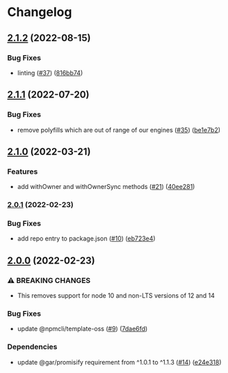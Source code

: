 # Changelog

## [2.1.2](https://github.com/npm/fs/compare/v2.1.1...v2.1.2) (2022-08-15)


### Bug Fixes

* linting ([#37](https://github.com/npm/fs/issues/37)) ([816bb74](https://github.com/npm/fs/commit/816bb74233cb029188e5236deea4dc58fbb70a94))

## [2.1.1](https://github.com/npm/fs/compare/v2.1.0...v2.1.1) (2022-07-20)


### Bug Fixes

* remove polyfills which are out of range of our engines ([#35](https://github.com/npm/fs/issues/35)) ([be1e7b2](https://github.com/npm/fs/commit/be1e7b262de3e1cf6b2803173094c73676446fd7))

## [2.1.0](https://www.github.com/npm/fs/compare/v2.0.1...v2.1.0) (2022-03-21)


### Features

* add withOwner and withOwnerSync methods ([#21](https://www.github.com/npm/fs/issues/21)) ([40ee281](https://www.github.com/npm/fs/commit/40ee28171138070fc28914689a190bf0727af555))

### [2.0.1](https://www.github.com/npm/fs/compare/v2.0.0...v2.0.1) (2022-02-23)


### Bug Fixes

* add repo entry to package.json ([#10](https://www.github.com/npm/fs/issues/10)) ([eb723e4](https://www.github.com/npm/fs/commit/eb723e44cbddd1d5c568fdfb1297a18672c41085))

## [2.0.0](https://www.github.com/npm/fs/compare/v1.1.1...v2.0.0) (2022-02-23)


### ⚠ BREAKING CHANGES

* This removes support for node 10 and non-LTS versions of 12 and 14

### Bug Fixes

* update @npmcli/template-oss ([#9](https://www.github.com/npm/fs/issues/9)) ([7dae6fd](https://www.github.com/npm/fs/commit/7dae6fdf461a1fff7c38943feb3b43315a25c5e3))


### Dependencies

* update @gar/promisify requirement from ^1.0.1 to ^1.1.3 ([#14](https://www.github.com/npm/fs/issues/14)) ([e24e318](https://www.github.com/npm/fs/commit/e24e318fc024255923e5821cd19c817c9eec73b5))
